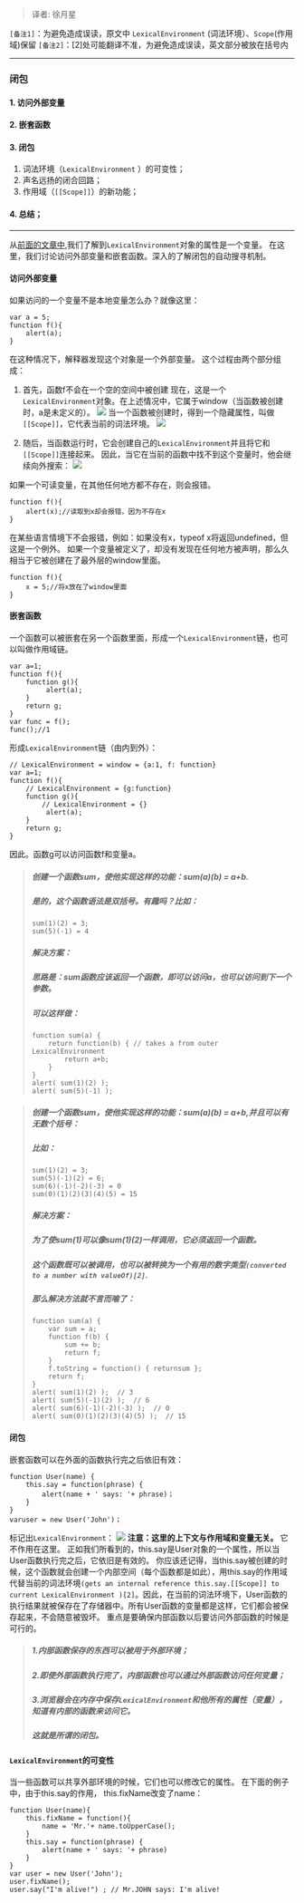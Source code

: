 > 译者: 徐月星

`[备注1]`：为避免造成误读，原文中  `LexicalEnvironment` (词法环境）、`Scope`(作用域)保留
`[备注2]`：[2]处可能翻译不准，为避免造成误读，英文部分被放在括号内
***
### 闭包
#### 1. 访问外部变量
#### 2. 嵌套函数
#### 3. 闭包     
1. 词法环境（`LexicalEnvironment` ）的可变性；
2. 声名远扬的闭合回路；
3. 作用域（`[[Scope]]`）的新功能；
#### 4. 总结；
***
从[前面的文章中](http://javascript.info/tutorial/initialization),我们了解到`LexicalEnvironment`对象的属性是一个变量。
在这里，我们讨论访问外部变量和嵌套函数。深入的了解闭包的自动搜寻机制。
#### 访问外部变量
如果访问的一个变量不是本地变量怎么办？就像这里：
~~~
var a = 5;
function f(){
    alert(a);
}
~~~
在这种情况下，解释器发现这个对象是一个外部变量。
这个过程由两个部分组成：
1. 首先，函数f不会在一个空的空间中被创建
现在，这是一个`LexicalEnvironment`对象。在上述情况中，它属于window（当函数被创建时，a是未定义的）。
![](http://javascript.info/files/tutorial/intro/scope/le_window1.png)
当一个函数被创建时，得到一个隐藏属性，叫做`[[Scope]]`，它代表当前的词法环境。
![](http://javascript.info/files/tutorial/intro/scope/le_window2.png)

2. 随后，当函数运行时，它会创建自己的`LexicalEnvironment`并且将它和`[[Scope]]`连接起来。
因此，当它在当前的函数中找不到这个变量时，他会继续向外搜索：
![](http://javascript.info/files/tutorial/intro/scope/le_window3.png)

如果一个可读变量，在其他任何地方都不存在，则会报错。
~~~
function f(){
    alert(x);//读取到x却会报错，因为不存在x
}
~~~
在某些语言情境下不会报错，例如：如果没有x，typeof x将返回undefined，但这是一个例外。
如果一个变量被定义了，却没有发现在任何地方被声明，那么久相当于它被创建在了最外层的window里面。
~~~
function f(){
    x = 5;//将x放在了window里面
}
~~~
#### 嵌套函数
一个函数可以被嵌套在另一个函数里面，形成一个`LexicalEnvironment`链，也可以叫做作用域链。
~~~
var a=1;
function f(){
    function g(){
         alert(a);
    }
    return g;
}
var func = f();
func();//1
~~~
形成`LexicalEnvironment`链（由内到外）：
~~~
// LexicalEnvironment = window = {a:1, f: function}
var a=1;
function f(){
    // LexicalEnvironment = {g:function}
    function g(){
        // LexicalEnvironment = {}
         alert(a);
    }
    return g;
}
~~~
因此。函数g可以访问函数f和变量a。
>##### 创建一个函数sum，使他实现这样的功能：sum(a)(b) = a+b.
>##### 是的，这个函数语法是双括号。有趣吗？比如：
>     sum(1)(2) = 3;
>     sum(5)(-1) = 4
>##### 解决方案：
>##### 思路是：sum函数应该返回一个函数，即可以访问a，也可以访问到下一个参数。
>##### 可以这样做：
>     function sum(a) {
>         return function(b) { // takes a from outer LexicalEnvironment
>             return a+b;
>         }
>     }
>     alert( sum(1)(2) );
>     alert( sum(5)(-1) );

>##### 创建一个函数sum，使他实现这样的功能：sum(a)(b) = a+b,并且**可以有无数个括号**：
>##### 比如：
>     sum(1)(2) = 3;
>     sum(5)(-1)(2) = 6;
>     sum(6)(-1)(-2)(-3) = 0
>     sum(0)(1)(2)(3)(4)(5) = 15
>##### 解决方案：
>##### 为了使sum(1)可以像sum(1)(2)一样调用，它必须返回一个函数。
>##### 这个函数既可以被调用，也可以被转换为一个有用的数字类型`(converted to a number with valueOf)[2]`.
>##### 那么解决方法就不言而喻了：
>     function sum(a) {
>         var sum = a;
>         function f(b) { 
>             sum += b;
>             return f;
>         }
>         f.toString = function() { returnsum };
>         return f;
>     }
>     alert( sum(1)(2) );  // 3
>     alert( sum(5)(-1)(2) );  // 6
>     alert( sum(6)(-1)(-2)(-3) );  // 0
>     alert( sum(0)(1)(2)(3)(4)(5) );  // 15
#### 闭包
嵌套函数可以在外面的函数执行完之后依旧有效：
~~~
function User(name) {
    this.say = function(phrase) {
        alert(name + ' says: '+ phrase)；
    }
}
varuser = new User('John')；
~~~
标记出`LexicalEnvironment`：
![](http://javascript.info/files/tutorial/intro/scope/user1.png)
**注意：这里的上下文与作用域和变量无关。** 它不作用在这里。
正如我们所看到的，this.say是User对象的一个属性，所以当User函数执行完之后，它依旧是有效的。
你应该还记得，当this.say被创建的时候，这个函数就会创建一个内部空间（每个函数都是如此），用this.say的作用域代替当前的词法环境`(gets an internal reference this.say.[[Scope]] to current LexicalEnvironment )[2]`。因此，在当前的词法环境下，User函数的执行结果就被保存在了存储器中。所有User函数的变量都是这样，它们都会被保存起来，不会随意被毁坏。
重点是要确保内部函数以后要访问外部函数的时候是可行的。
>##### 1.内部函数保存的东西可以被用于外部环境；
>##### 2.即使外部函数执行完了，内部函数也可以通过外部函数访问任何变量；
>##### 3.浏览器会在内存中保存`LexicalEnvironment`和他所有的属性（变量），知道有内部的函数来访问它。
>
>##### 这就是所谓的闭包。
#### `LexicalEnvironment`的可变性
当一些函数可以共享外部环境的时候，它们也可以修改它的属性。
在下面的例子中，由于this.say的作用， this.fixName改变了name：
~~~
function User(name){
    this.fixName = function(){
        name = 'Mr.'+ name.toUpperCase();
    }
    this.say = function(phrase) {
        alert(name + ' says: '+ phrase)
    }
}
var user = new User('John');
user.fixName();
user.say("I'm alive!") ; // Mr.JOHN says: I'm alive!
~~~
